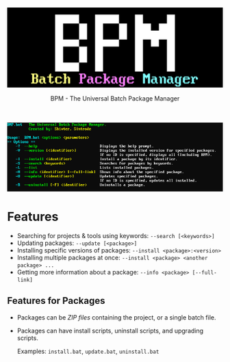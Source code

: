 ![BPM logo](https://github.com/Shivter14/BPM/blob/main/BPM.png?raw=true)
<div align="center">
    BPM - The Universal Batch Package Manager

<br></br>
![BPM --help](https://github.com/Shivter14/BPM/blob/main/BPM-help.png?raw=true)
</div>

# Features

- Searching for projects & tools using keywords: `--search [<keywords>]`
- Updating packages: `--update [<package>]`
- Installing specific versions of packages: `--install <package>:<version>`
- Installing multiple packages at once: `--install <package> <another package> ...`
- Getting more information about a package: `--info <package> [--full-link]`

## Features for Packages

- Packages can be _ZIP files_ containing the project, or a single batch file.

- Packages can have install scripts, uninstall scripts, and upgrading scripts.
  
  Examples: `install.bat`, `update.bat`, `uninstall.bat`
  
